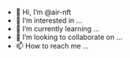 - 👋 Hi, I’m @air-nft
- 👀 I’m interested in ...
- 🌱 I’m currently learning ...
- 💞️ I’m looking to collaborate on ...
- 📫 How to reach me ...

<!---
air-nft/air-nft is a ✨ special ✨ repository because its `README.md` (this file) appears on your GitHub profile.
You can click the Preview link to take a look at your changes.
--->
